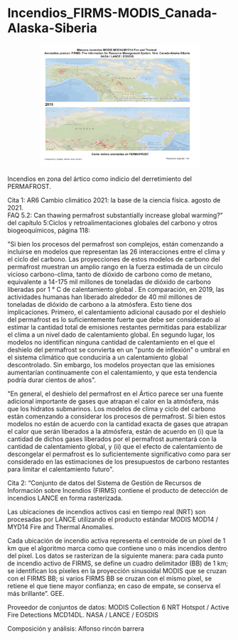 # Incendios_FIRMS-MODIS_Canada-Alaska-Siberia

<p align="center">
  <img width="360" src="/Gif_Animacion/Anual_Firms/Incendios_FIRMS-MODIS_Canada-Alaska-Siberia.gif">
</p>

Incendios en zona del ártico como indicio del derretimiento del PERMAFROST. 

Cita 1: AR6 Cambio climático 2021: la base de la ciencia física.  agosto de 2021.  
FAQ 5.2: Can thawing permafrost substantially increase global warming?" del capítulo 5:Ciclos y retroalimentaciones globales del carbono y otros biogeoquímicos, página 118:

"Si bien los procesos del permafrost son complejos, están comenzando a incluirse en modelos que representan las 26 interacciones entre el clima y el ciclo del carbono. Las proyecciones de estos modelos de carbono del permafrost muestran un amplio rango en la fuerza estimada de un círculo vicioso carbono-clima, tanto de dióxido de carbono como de metano, equivalente a 14-175 mil millones de toneladas de dióxido de carbono liberadas por 1 ° C de calentamiento global . En comparación, en 2019, las actividades humanas han liberado alrededor de 40 mil millones de toneladas de dióxido de carbono a la atmósfera. Esto tiene dos implicaciones. Primero, el calentamiento adicional causado por el deshielo del permafrost es lo suficientemente fuerte que debe ser considerado al estimar la cantidad total de emisiones restantes permitidas para estabilizar el clima a un nivel dado de calentamiento global. En segundo lugar, los modelos no identifican ninguna cantidad de calentamiento en el que el deshielo del permafrost se convierta en un "punto de inflexión" o umbral en el sistema climático que conduciría a un calentamiento global descontrolado. Sin embargo, los modelos proyectan que las emisiones aumentarían continuamente con el calentamiento, y que esta tendencia podría durar cientos de años".

"En general, el deshielo del permafrost en el Ártico parece ser una fuente adicional importante de gases que atrapan el calor en la atmósfera, más que los hidratos submarinos. Los modelos de clima y ciclo del carbono están comenzando a considerar los procesos de permafrost. Si bien estos modelos no están de acuerdo con la cantidad exacta de gases que atrapan el calor que serán liberados a la atmósfera, están de acuerdo en (i) que la cantidad de dichos gases liberados por el permafrost aumentará con la cantidad de calentamiento global, y (ii) que el efecto de calentamiento de descongelar el permafrost es lo suficientemente significativo como para ser considerado en las estimaciones de los presupuestos de carbono restantes para limitar el calentamiento futuro".

Cita 2:
“Conjunto de datos del Sistema de Gestión de Recursos de Información sobre Incendios (FIRMS) contiene el producto de detección de incendios LANCE en forma rasterizada. 

Las ubicaciones de incendios activos casi en tiempo real (NRT) son procesadas por LANCE utilizando el producto estándar MODIS MOD14 / MYD14 Fire and Thermal Anomalies.

Cada ubicación de incendio activa representa el centroide de un píxel de 1 km que el algoritmo marca como que contiene uno o más incendios dentro del píxel. Los datos se rasterizan de la siguiente manera: para cada punto de incendio activo de FIRMS, se define un cuadro delimitador (BB) de 1 km; se identifican los píxeles en la proyección sinusoidal MODIS que se cruzan con el FIRMS BB; si varios FIRMS BB se cruzan con el mismo píxel, se retiene el que tiene mayor confianza; en caso de empate, se conserva el más brillante”.  GEE.

Proveedor de conjuntos de datos: MODIS Collection 6 NRT Hotspot / Active Fire Detections MCD14DL.  NASA / LANCE / EOSDIS

Composición y análisis: 
Alfonso rincón barrera
